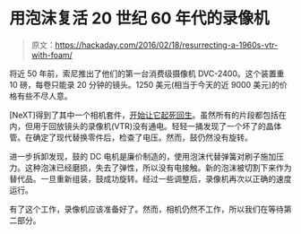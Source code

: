 # 用泡沫复活 20 世纪 60 年代的录像机

> 原文：<https://hackaday.com/2016/02/18/resurrecting-a-1960s-vtr-with-foam/>

将近 50 年前，索尼推出了他们的第一台消费级摄像机 DVC-2400。这个装置重 10 磅，每卷只能录 20 分钟的镜头。1250 美元(相当于今天的近 9000 美元)的价格有些不尽人意。

[NeXT]得到了其中一个相机套件，[开始让它起死回生](http://www.vcfed.org/forum/entry.php?599-Of-VTR-s-and-Foam-Brushes)。虽然所有的片段都包括在内，但用于回放镜头的录像机(VTR)没有通电。轻轻一捅发现了一个坏了的晶体管。在确定了现代替换零件后，检查了电压。然而，鼓仍然没有旋转。

进一步拆卸发现，鼓的 DC 电机是廉价制造的，使用泡沫代替弹簧对刷子施加压力。这种泡沫已经磨损，失去了弹性，所以没有电接触。新的泡沫被切割下来作为替代品。一旦重新组装，鼓成功旋转。经过一些调整后，录像机再次以正确的速度运行。

有了这个工作，录像机应该准备好了。然而，相机仍然不工作，所以我们在等待第二部分。